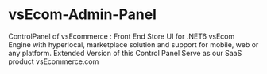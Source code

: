 # vsEcom-Admin-Panel
ControlPanel of vsEcommerce : Front End Store UI for .NET6 vsEcom Engine with hyperlocal, marketplace solution and support for mobile, web or any platform. Extended Version of this Control Panel Serve as our SaaS product vsEcommerce.com
